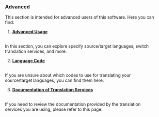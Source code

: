 ### Advanced

This section is intended for advanced users of this software. Here you can find:

1. [**Advanced Usage**](./advanced.md)
<br>
In this section, you can explore specify source/target languages, switch translation services, and more.

2. [**Language Code**](./Language-Codes.md)
<br>
If you are unsure about which codes to use for translating your source/target languages, you can find them here.

3. [**Documentation of Translation Services**](./Documentation-of-Translation-Services.md)
<br>
If you need to review the documentation provided by the translation services you are using, please refer to this page.